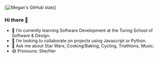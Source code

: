 [![Megan's GitHub stats](https://github-readme-stats.vercel.app/api?username=MGonzales26&hide=stars)]

### Hi there 👋


- 🌱 I’m currently learning Software Development at the Turing School of Software & Design.
- 👯 I’m looking to collaborate on projects using Javascript or Python.
- 💬 Ask me about Star Wars, Cooking/Baking, Cycling, Triathlons, Music.
- 😄 Pronouns: She/Her


